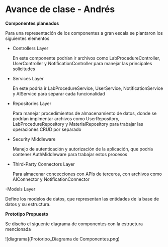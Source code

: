 # Avance de clase - Andrés

**Componentes planeados**

Para una representación de los componentes a gran escala se plantaron los siguientes elementos

- Controllers Layer
  
    En este componente podrían ir archivos como LabProcedureController, UserController y NotificationController para manejar las principales solicitudes
  
- Services Layer
  
    En este podría ir LabProcedureService, UserService, NotificationService y AIService para separar cada funcionalidad

- Repositories Layer
  
    Para manejar procedimientos de almacenamiento de datos, donde se podrían implmentar archivos como UserRepository, LabProcedureRepository y MaterialRepository para trabajar las operaciones CRUD por separado
  
- Security Middleware
  
    Manejo de autenticación y autorización de la aplicación, que podría contener AuthMiddleware para trabajar estos procesos

- Third-Party Connectors Layer
  
    Para almacenar concecciones con APIs de terceros, con archivos como AIConnector y NotificationConnector

-Models Layer
  
  Define los modelos de datos, que representan las entidades de la base de datos y su estructura.
    
**Prototipo Propuesto**

Se diseño el siguente diagrama de componentes con la estructura mencionada

![diagrama](Protoripo_Diagrama de Componentes.png)


